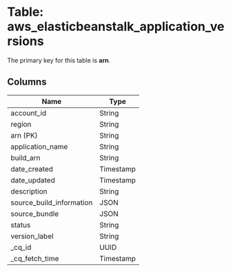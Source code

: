 # Table: aws_elasticbeanstalk_application_versions


The primary key for this table is **arn**.


## Columns
| Name          | Type          |
| ------------- | ------------- |
|account_id|String|
|region|String|
|arn (PK)|String|
|application_name|String|
|build_arn|String|
|date_created|Timestamp|
|date_updated|Timestamp|
|description|String|
|source_build_information|JSON|
|source_bundle|JSON|
|status|String|
|version_label|String|
|_cq_id|UUID|
|_cq_fetch_time|Timestamp|